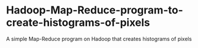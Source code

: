 # Hadoop-Map-Reduce-program-to-create-histograms-of-pixels
A simple Map-Reduce program on Hadoop that creates histograms of pixels
